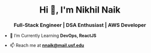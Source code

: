 <h1 align="center">Hi 👋, I'm Nikhil Naik</h1>
<h3 align="center">Full-Stack Engineer | DSA Enthusiast | AWS Developer </h3>

- 🌱 I’m Currently Learning **DevOps, ReactJS**

- 📫 Reach me at **nnaik@mail.usf.edu**
